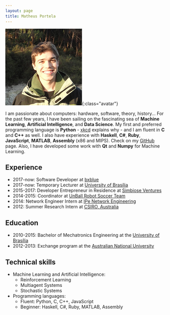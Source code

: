 ```yaml
---
layout: page
title: Matheus Portela
---
```


![](/assets/images/me.jpg){:class="avatar"}

I am passionate about computers: hardware, software, theory, history... For the past few years, I have been sailing on the fascinating sea of **Machine Learning**, **Artificial Intelligence**, and **Data Science**. My first and preferred programming language is **Python** - [xkcd](http://xkcd.com/353) explains why - and I am fluent in **C** and **C++** as well. I also have experience with **Haskell**, **C#**, **Ruby**, **JavaScript**, **MATLAB**, **Assembly** (x86 and MIPS). Check on my [GitHub](http://github.com/matheusportela/) page. Also, I have developed some work with **Qt** and **Numpy** for Machine Learning.

## Experience
- 2017-now: Software Developer at [bxblue](https://bxblue.com.br/)
- 2017-now: Temporary Lecturer at [University of Brasília](http://www.unb.br)
- 2015-2017: Developer Entrepreneur in Residence at [Simbiose Ventures](http://www.simbioseventures.com)
- 2014-2015: Coordinator at [UnBall Robot Soccer Team](http://equipeunball.wordpress.com/)
- 2014: Network Engineer Intern at [IPe Network Engineering](http://www.ipe.io/)
- 2012: Summer Research Intern at [CSIRO, Australia](http://www.csiro.au/)

## Education
- 2010-2015: Bachelor of Mechatronics Engineering at the [University of Brasília](http://www.unb.br)
- 2012-2013: Exchange program at the [Australian National University](http://www.anu.edu.au)

## Technical skills
- Machine Learning and Artificial Intelligence:
    - Reinforcement Learning
    - Multiagent Systems
    - Stochastic Systems
- Programming languages:
    - Fluent: Python, C, C++, JavaScript
    - Beginner: Haskell, C#, Ruby, MATLAB, Assembly
